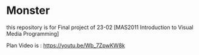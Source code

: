 # Monster
this repository is for Final project of 23-02 [MAS2011 Introduction to Visual Media Programming]


Plan Video is : https://youtu.be/Wb_7ZpwKW8k


